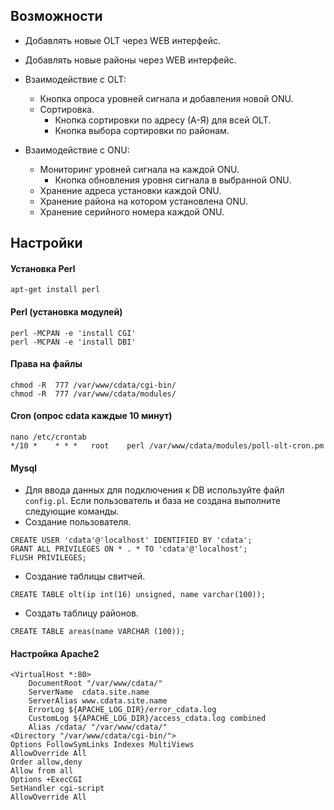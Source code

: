Возможности
-----------
- Добавлять новые OLT через WEB интерфейс.
- Добавлять новые районы через WEB интерфейс.

- Взаимодействие с OLT:
    - Кнопка опроса уровней сигнала и добавления новой ONU.
    - Сортировка.
        - Кнопка сортировки по адресу  (А-Я) для всей OLT.
        - Кнопка выбора сортировки по районам.

- Взаимодействие с ONU:
    - Мониторинг уровней сигнала на каждой ONU.
        - Кнопка обновления уровня сигнала в выбранной ONU.
    - Хранение адреса установки каждой ONU.
    - Хранение района на котором установлена ONU.
    - Хранение серийного номера каждой ONU.

Настройки
-----------
#### Установка Perl
```
apt-get install perl
```

#### Perl (установка модулей)
```
perl -MCPAN -e 'install CGI'
perl -MCPAN -e 'install DBI'
```
#### Права на файлы
```
chmod -R  777 /var/www/cdata/cgi-bin/
chmod -R  777 /var/www/cdata/modules/
```
#### Cron (опрос cdata каждые 10 минут)
```
nano /etc/crontab
*/10 *    * * *   root    perl /var/www/cdata/modules/poll-olt-cron.pm
```
#### Mysql
- Для ввода данных для подключения к DB используйте файл `config.pl`. Если пользователь и база не создана выполните следующие команды. 
- Создание пользователя.
```
CREATE USER 'cdata'@'localhost' IDENTIFIED BY 'cdata';
GRANT ALL PRIVILEGES ON * . * TO 'cdata'@'localhost';
FLUSH PRIVILEGES;
```
- Создание таблицы свитчей.
```
CREATE TABLE olt(ip int(16) unsigned, name varchar(100));
```
- Создать таблицу районов.
```
CREATE TABLE areas(name VARCHAR (100));
```
#### Настройка Apache2
```
<VirtualHost *:80>
    DocumentRoot "/var/www/cdata/"
    ServerName  cdata.site.name
    ServerAlias www.cdata.site.name
    ErrorLog ${APACHE_LOG_DIR}/error_cdata.log
    CustomLog ${APACHE_LOG_DIR}/access_cdata.log combined
    Alias /cdata/ "/var/www/cdata/"
<Directory "/var/www/cdata/cgi-bin/">
Options FollowSymLinks Indexes MultiViews
AllowOverride All
Order allow,deny
Allow from all
Options +ExecCGI
SetHandler cgi-script
AllowOverride All
```
